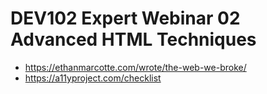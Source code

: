 # DEV102 Expert Webinar 02 Advanced HTML Techniques

- https://ethanmarcotte.com/wrote/the-web-we-broke/
- https://a11yproject.com/checklist
